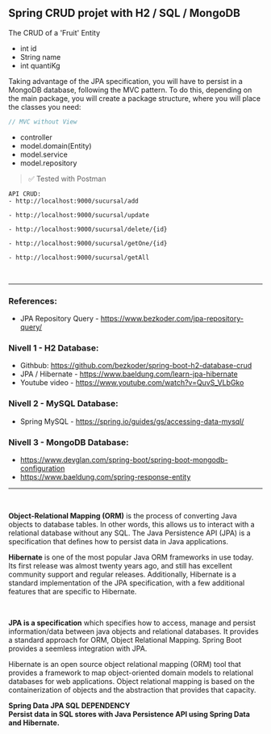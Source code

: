 
## Spring CRUD projet with H2 / SQL / MongoDB

The CRUD of a 'Fruit' Entity
- int id
- String name
- int quantiKg 

Taking advantage of the JPA specification, you will have to persist in a MongoDB database, following the MVC pattern. To do this, depending on the main package, you will create a package structure, where you will place the classes you need:

```java
// MVC without View
```

- controller
- model.domain(Entity)
- model.service
- model.repository

> ✅ Tested with Postman

```
API CRUD:
- http://localhost:9000/sucursal/add

- http://localhost:9000/sucursal/update

- http://localhost:9000/sucursal/delete/{id}

- http://localhost:9000/sucursal/getOne/{id}

- http://localhost:9000/sucursal/getAll

 ```

<br>
<hr>

### References:

- JPA Repository Query -  https://www.bezkoder.com/jpa-repository-query/
### Nivell 1 - H2 Database:
- Githbub: https://github.com/bezkoder/spring-boot-h2-database-crud
- JPA / Hibernate - https://www.baeldung.com/learn-jpa-hibernate
- Youtube video - https://www.youtube.com/watch?v=QuvS_VLbGko
### Nivell 2 - MySQL Database:
- Spring MySQL - https://spring.io/guides/gs/accessing-data-mysql/
### Nivell 3 - MongoDB Database:
- https://www.devglan.com/spring-boot/spring-boot-mongodb-configuration
- https://www.baeldung.com/spring-response-entity
<hr>
<br>

**Object-Relational Mapping (ORM)** is the process of converting Java objects to database tables. In other words, this allows us to interact with a relational database without any SQL. The Java Persistence API (JPA) is a specification that defines how to persist data in Java applications. 

**Hibernate** is one of the most popular Java ORM frameworks in use today. Its first release was almost twenty years ago, and still has excellent community support and regular releases. Additionally, Hibernate is a standard implementation of the JPA specification, with a few additional features that are specific to Hibernate.

<br>

**JPA is a specification** which specifies how to access, manage and persist information/data between java objects and relational databases. It provides a standard approach for ORM, Object Relational Mapping. Spring Boot provides a seemless integration with JPA.

<p>Hibernate is an open source object relational mapping (ORM) tool that provides a framework to map object-oriented domain models to relational databases for web applications. Object relational mapping is based on the containerization of objects and the abstraction that provides that capacity.</p>
<p><b>Spring Data JPA SQL DEPENDENCY <br>
Persist data in SQL stores with Java Persistence API using Spring Data and Hibernate.</b></p>
